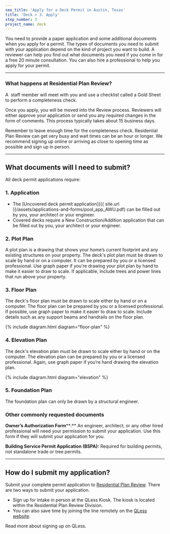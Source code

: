 ```yaml
---
seo_title: 'Apply for a Deck Permit in Austin, Texas'
title: 'Deck > 3. Apply'
step_number: 3
project_name: deck
---
```



You need to provide a paper application and some additional documents when you apply for a permit. The types of documents you need to submit with your application depend on the kind of project you want to build. A reviewer can help you find out what documents you need if you come in for a free 20 minute consultation. You can also hire a professional to help you apply for your permit.

---

### What happens at Residential Plan Review?

A &nbsp;staff member will meet with you and use a checklist called a Gold Sheet to perform a completeness check.

Once you apply, you will be moved into the Review process. Reviewers will either approve your application or send you any required changes in the form of comments. This process typically takes about 15 business days.

Remember to leave enough time for the completeness check. Residential Plan Review can get very busy and wait times can be an hour or longer. We recommend signing up online or arriving as close to opening time as possible and sign up in person.

---

## What documents will I need to submit?

All deck permit applications require:

### 1. Application

* The [Uncovered deck permit application]({{ site.url }}/assets/applications-and-forms/pool_app_AWU.pdf) can be filled out by you, your architect or your engineer.
* Covered decks require a New Construction/Addition application that can be filled out by you, your architect or your engineer.

### 2. Plot Plan

A plot plan is a drawing that shows your home’s current footprint and any existing structures on your property. The deck's plot plan must be drawn to scale by hand or on a computer. It can be prepared by you or a licensed professional. Use graph paper if you're drawing your plot plan by hand to make it easier to draw to scale. If applicable, include trees and power lines that run above your property.

### 3. Floor Plan

The deck's floor plan must be drawn to scale either by hand or on a computer. The floor plan can be prepared by you or a licensed professional. If possible, use graph paper to make it easier to draw to scale. Include details such as any support beams and handrails on the floor plan.

{% include diagram.html diagram="floor-plan" %}

### 4. Elevation Plan

The deck's elevation plan must be drawn to scale either by hand or on the computer. The elevation plan can be prepared by you or a licensed professional. Again, use graph paper if you’re hand drawing the elevation plan.

{% include diagram.html diagram="elevation" %}

### 5. Foundation Plan

The foundation plan can only be drawn by a structural engineer.

### Other commonly requested documents

**Owner’s Authorization Form****:** An engineer, architect, or any other hired professional will need your permission to submit your application. Use this form if they will submit your application for you.

**Building Service Permit Application (BSPA):** Required for building permits, not standalone trade or tree permits.

---

## How do I submit my application?

Submit your complete permit application to&nbsp;[Residential Plan Review](/resources/contact/#residential-plan-review). There are two ways to submit your application.

* Sign up for intake in person at the QLess Kiosk. The kiosk is located within the Residential Plan Review Division.
* You can also save time by joining the line remotely on the [QLess website](https://kiosk.qless.com/kiosk/app/home/19062?queues=63813,65072,64852,64862,66812).

Read more about signing up on QLess.

### &nbsp;